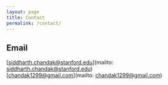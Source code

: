 ```yaml
---
layout: page
title: Contact
permalink: /contact/
---
```


## Email
[siddharth.chandak@stanford.edu](mailto: siddharth.chandak@stanford.edu)<br/>
[chandak1299@gmail.com](mailto: chandak1299@gmail.com)<br/>
